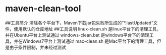 # maven-clean-tool
##工具简介
清除各个平台下，Maven下载jar包失败所生成的“*.lastUpdated”文件，使用默认的仓库地址
##工具说明
linux-clean.sh 是linux平台下的清理工具，并在Ubuntu平台上测试通过
windows-clean.bat 是windows平台下的清理工具，并在Windows7平台上测试通过
mac-clean.sh 是Mac平台下的清理工具，但是由于条件限制，并未经过测试

